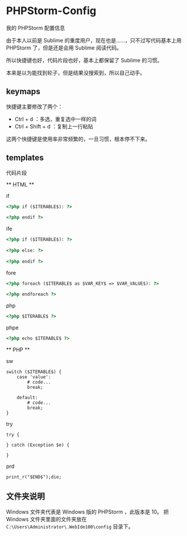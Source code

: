 # PHPStorm-Config

我的 PHPStorm 配置信息

由于本人以前是 Sublime 的重度用户，现在也是……，只不过写代码基本上用 PHPStorm 了，但是还是会用 Sublime 阅读代码。

所以快捷键也好，代码片段也好，基本上都保留了 Sublime 的习惯。

本来是以为能找到轮子，但是结果没搜索到，所以自己动手。


## keymaps

快捷键主要修改了两个：

- Ctrl + d ：多选，重复选中一样的词
- Ctrl + Shift + d ：复制上一行粘贴

这两个快捷键是使用率非常频繁的，一旦习惯，根本停不下来。


## templates

代码片段


** HTML **

if

```html
<?php if ($ITERABLE$): ?>
                        
<?php endif ?>
```


ife

```html
<?php if ($ITERABLE$): ?>
                        
<?php else: ?>
    
<?php endif ?>
```

fore

```html
<?php foreach ($ITERABLE$ as $VAR_KEY$ => $VAR_VALUE$): ?>
                        
<?php endforeach ?>
```


php

```html
<?php $ITERABLE$ ?>
```

phpe

```html
<?php echo $ITERABLE$ ?>
```

** PHP **

sw

```
switch ($ITERABLE$) {
    case 'value':
        # code...
        break;
    
    default:
        # code...
        break;
}
```

try

```
try {
                        
} catch (Exception $e) {
    
} 
```


prd

```
print_r("$END$");die;
```


## 文件夹说明

Windows 文件夹代表是 Windows 版的 PHPStorm ，此版本是 10。
把 Windows 文件夹里面的文件夹放在 `C:\Users\Administrator\.WebIde100\config` 目录下。